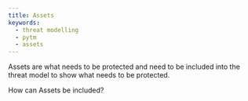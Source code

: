 ```yaml
---
title: Assets
keywords:
  - threat modelling
  - pytm
  - assets
---
```


Assets are what needs to be protected and need to be included into the threat model to show what needs to be protected.

How can Assets be included?



